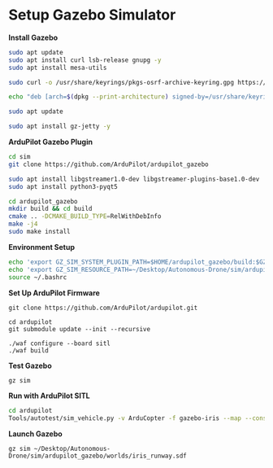 # Setup Gazebo Simulator

**Install Gazebo**
```bash
sudo apt update
sudo apt install curl lsb-release gnupg -y
sudo apt install mesa-utils

sudo curl -o /usr/share/keyrings/pkgs-osrf-archive-keyring.gpg https://packages.osrfoundation.org/gazebo.gpg

echo "deb [arch=$(dpkg --print-architecture) signed-by=/usr/share/keyrings/pkgs-osrf-archive-keyring.gpg] https://packages.osrfoundation.org/gazebo/ubuntu-stable $(lsb_release -cs) main" | sudo tee /etc/apt/sources.list.d/gazebo-stable.list

sudo apt update

sudo apt install gz-jetty -y
```

**ArduPilot Gazebo Plugin**
```bash
cd sim
git clone https://github.com/ArduPilot/ardupilot_gazebo

sudo apt install libgstreamer1.0-dev libgstreamer-plugins-base1.0-dev
sudo apt install python3-pyqt5

cd ardupilot_gazebo
mkdir build && cd build
cmake .. -DCMAKE_BUILD_TYPE=RelWithDebInfo
make -j4
sudo make install
```

**Environment Setup**
```bash
echo 'export GZ_SIM_SYSTEM_PLUGIN_PATH=$HOME/ardupilot_gazebo/build:$GZ_SIM_SYSTEM_PLUGIN_PATH' >> ~/.bashrc
echo 'export GZ_SIM_RESOURCE_PATH=~/Desktop/Autonomous-Drone/sim/ardupilot_gazebo/models:$GZ_SIM_RESOURCE_PATH' >> ~/.bashrc
source ~/.bashrc
```

**Set Up ArduPilot Firmware**
```
git clone https://github.com/ArduPilot/ardupilot.git

cd ardupilot
git submodule update --init --recursive

./waf configure --board sitl
./waf build
```

**Test Gazebo**
```bash
gz sim
```

**Run with ArduPilot SITL**
```bash
cd ardupilot
Tools/autotest/sim_vehicle.py -v ArduCopter -f gazebo-iris --map --console
```

**Launch Gazebo**
```
gz sim ~/Desktop/Autonomous-Drone/sim/ardupilot_gazebo/worlds/iris_runway.sdf
```